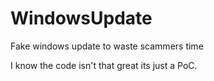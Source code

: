 # WindowsUpdate
Fake windows update to waste scammers time

I know the code isn't that great its just a PoC.

